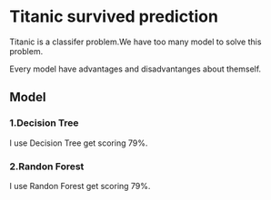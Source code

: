 # Titanic survived prediction

Titanic is a classifer problem.We have too many model to solve this problem.

Every model have advantages and disadvantanges about themself.


## Model
### 1.Decision Tree
I use Decision Tree get scoring 79%.

### 2.Randon Forest
I use Randon Forest get scoring 79%.


